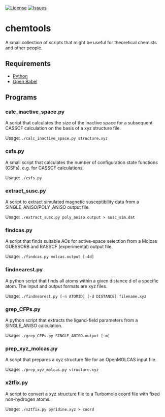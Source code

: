 [![License](https://img.shields.io/github/license/micb25/chemtools.svg)](LICENSE)
[![Issues](https://img.shields.io/github/issues/micb25/chemtools.svg)](https://github.com/micb25/chemtools/issues)

# chemtools
A small collection of scripts that might be useful for theoretical chemists and other people.

## Requirements
* [Python](https://www.python.org/)
* [Open Babel](http://www.openbabel.org/)


## Programs
### calc\_inactive\_space.py
A script that calculates the size of the inactive space for a subsequent CASSCF calculation on the basis of a xyz structure file.

Usage:
`./calc_inactive_space.py structure.xyz`

### csfs.py
A small script that calculates the number of configuration state functions (CSFs), e.g. for CASSCF calculations.

Usage:
`./csfs.py`

### extract\_susc.py
A script to extract simulated magnetic susceptibility data from a SINGLE\_ANISO/POLY\_ANISO output file.

Usage:
`./extract_susc.py poly_aniso.output > susc_sim.dat`

### findcas.py
A script that finds suitable AOs for active-space selection from a Molcas GUESSORB and RASSCF (experimental) output file.

Usage:
`./findcas.py molcas.output [-4d]`

### findnearest.py
A python script that finds all atoms within a given distance d of a specific atom. The input and output formats are xyz files.

Usage:
`./findnearest.py [-n ATOMID] [-d DISTANCE] filename.xyz`

### grep_CFPs.py

A python script that extracts the ligand-field parameters from a SINGLE_ANISO calculation.

Usage:
`./grep_CFPs.py SINGLE_ANISO.output [-m]`

### prep\_xyz\_molcas.py
A script that prepares a xyz structure file for an OpenMOLCAS input file.

Usage:
`./prep_xyz_molcas.py structure.xyz`

### x2tfix.py
A script to convert a xyz structure file to a Turbomole coord file with fixed non-hydrogen atoms.

Usage:
`./x2tfix.py pyridine.xyz > coord`
